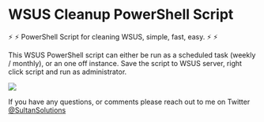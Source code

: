 # WSUS Cleanup PowerShell Script 

:zap: :zap: PowerShell Script for cleaning WSUS, simple, fast, easy. :zap: :zap:


This WSUS PowerShell script can either be run as a scheduled task (weekly / monthly), or an one off instance. Save the script to WSUS server, right click script and run as administrator.

<img src="https://i.imgur.com/pZOm2Xt.png">

If you have any questions, or comments please reach out to me on Twitter <a href="https://twitter.com/sultansolutions"> @SultanSolutions </a> 







